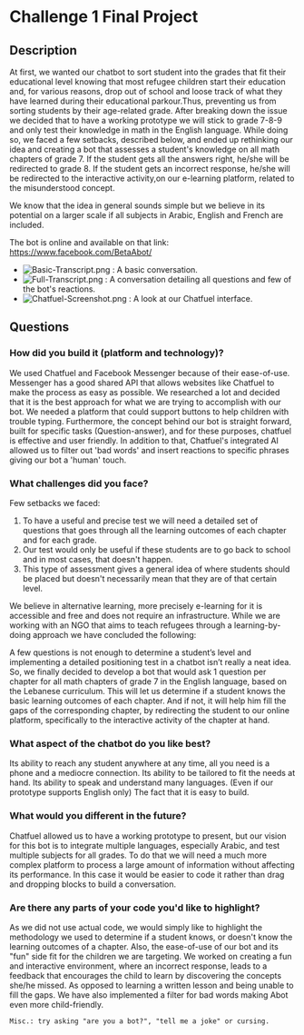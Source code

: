 # Challenge 1 Final Project

## Description

At first, we wanted our chatbot to sort student into the grades that fit their educational level knowing that most refugee children start their education and, for various reasons, drop out of school and loose track of what they have learned during their educational parkour.Thus, preventing us from sorting students by their age-related grade. 
After breaking down the issue we decided that to have a working prototype we will stick to grade 7-8-9 and only test their knowledge in math in the English language. While doing so, we faced a few setbacks, described below, and ended up rethinking our idea and creating a bot that assesses a student's knowledge on all math chapters of grade 7. If the student gets all the answers right, he/she will be redirected to grade 8. If the student gets an incorrect response, he/she will be redirected to the interactive activity,on our e-learning platform, related to the misunderstood concept.

We know that the idea in general sounds simple but we believe in its potential on a larger scale if all subjects in Arabic, English and French are included.

The bot is online and available on that link: https://www.facebook.com/BetaAbot/

*  ![Basic-Transcript.png](https://gitlab.refugeelearning.site/rla/The-Alternative/team-template/blob/master/challenge1/Basic-Transcript.png)    : A basic conversation.
*  ![Full-Transcript.png](https://gitlab.refugeelearning.site/rla/The-Alternative/team-template/blob/master/challenge1/Full-Transcript.png)     : A conversation detailing all questions and few of the bot's reactions.
*  ![Chatfuel-Screenshot.png](https://gitlab.refugeelearning.site/rla/The-Alternative/team-template/blob/master/challenge1/Chatfuel-Screenshot.png) : A look at our Chatfuel interface.
         

## Questions

### How did you build it (platform and technology)?

We used Chatfuel and Facebook Messenger because of their ease-of-use. Messenger has a good shared API that allows websites like Chatfuel to make the process as easy as possible.
We researched a lot and decided that it is the best approach for what we are trying to accomplish with our bot. We needed a platform that could support buttons to help children with trouble typing. Furthermore, the concept behind our bot is straight forward, built for specific tasks (Question-answer), and for these purposes, chatfuel is effective and user friendly. In addition to that, Chatfuel's integrated AI allowed us to filter out 'bad words' and insert reactions to specific phrases giving our bot a 'human' touch.

### What challenges did you face?

Few setbacks we faced:
1. To have a useful and precise test we will need a detailed set of questions that goes through all the learning outcomes of each chapter and for each grade.
2. Our test would only be useful if these students are to go back to school and in most cases, that doesn't happen.
3. This type of assessment gives a general idea of where students should be placed but doesn't necessarily mean that they are of that certain level.
      
    

We believe in alternative learning, more precisely e-learning for it is accessible and free and does not require an infrastructure. While we are working with an NGO that aims to teach refugees through a learning-by-doing approach we have concluded the following:
    
A few questions is not enough to determine a student’s level and implementing a detailed positioning test in a chatbot isn’t really a neat idea. So, we finally decided to develop a bot that would ask 1 question per chapter for all math chapters of grade 7 in the English language, based on the Lebanese curriculum. This will let us determine if a student knows the basic learning outcomes of each chapter. And if not, it will help him fill the gaps of the corresponding chapter, by redirecting the student to our online platform, specifically to the interactive activity of the chapter at hand.


### What aspect of the chatbot do you like best? 

   Its ability to reach any student anywhere at any time, all you need is a phone and a mediocre connection.
   Its ability to be tailored to fit the needs at hand.
   Its ability to speak and understand many languages. (Even if our prototype supports English only)
   The fact that it is easy to build.

### What would you different in the future? 

Chatfuel allowed us to have a working prototype to present, but our vision for this bot is to integrate multiple languages, especially Arabic, and test multiple subjects for all grades. To do that we will need a much more complex platform to process a large amount of information without affecting its performance. In this case it would be easier to code it rather than drag and dropping blocks to build a conversation.

### Are there any parts of your code you'd like to highlight?

As we did not use actual code, we would simply like to highlight the methodology we used to determine if a student knows, or doesn't know the learning outcomes of a chapter.
Also, the ease-of-use of our bot and its "fun" side fit for the children we are targeting. We worked on creating a fun and interactive environment, where an incorrect response, leads to a feedback that encourages the child to learn by discovering the concepts she/he missed. As opposed to learning a written lesson and being unable to fill the gaps.
We have also implemented a filter for bad words making Abot even more child-friendly.

    Misc.: try asking "are you a bot?", "tell me a joke" or cursing.
